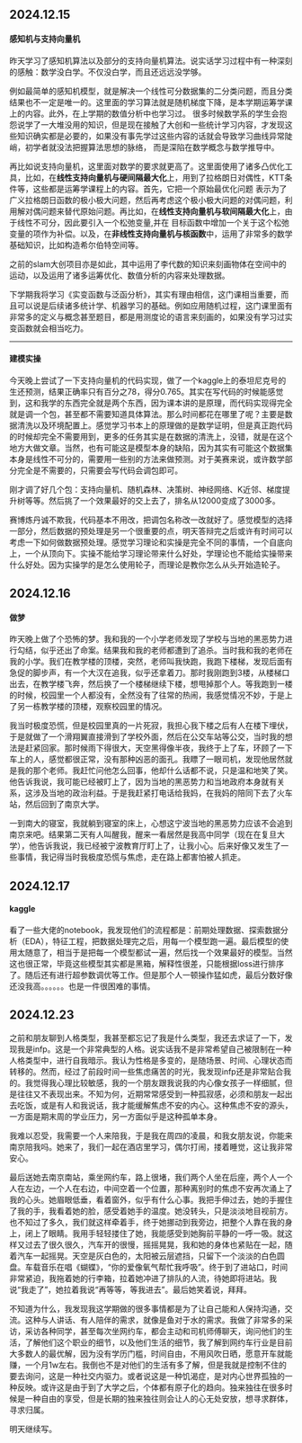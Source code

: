## 2024.12.15
#### 感知机与支持向量机
昨天学习了感知机算法以及部分的支持向量机算法。说实话学习过程中有一种深刻的感触：数学没白学。不仅没白学，而且还远远没学够。

例如最简单的感知机模型，就是解决一个线性可分数据集的二分类问题，而且分类结果也不一定是唯一的。这里面的学习算法就是随机梯度下降，是本学期运筹学课上的内容。此外，在上学期的数值分析中也学习过。
很多时候数学系的学生会抱怨说学了一大堆没用的知识，但是现在接触了大创和一些统计学习内容，才发现这些知识确实都是必要的，如果没有事先学过这些内容的话就会导致学习曲线异常陡峭，初学者就没法把握算法思想的脉络，
而是深陷在数学概念与数学推导中。

再比如说支持向量机，这里面对数学的要求就更高了。这里面使用了诸多凸优化工具，比如，在**线性支持向量机与硬间隔最大化**上，用到了拉格朗日对偶性，KTT条件等，这些都是运筹学课程上的内容。首先，它把一个原始最优化问题
表示为了广义拉格朗日函数的极小极大问题，然后再考虑这个极小极大问题的对偶问题，利用解对偶问题来替代原始问题。再比如，在**线性支持向量机与软间隔最大化**上，由于线性不可分，因此要引入一个松弛变量,并在
目标函数中增加一个关于这个松弛变量的项作为补偿。以及，在**非线性支持向量机与核函数**中，运用了非常多的数学基础知识，比如构造希尔伯特空间等。

之前的slam大创项目亦是如此，其中运用了李代数的知识来刻画物体在空间中的运动，以及运用了诸多运筹优化、数值分析的内容来处理数据。

下学期我将学习《实变函数与泛函分析》，其实有理由相信，这门课相当重要，而且可以说是后续诸多统计学、机器学习的基础。例如应用随机过程，这门课里面有非常多的定义与概念甚至题目，都是用测度论的语言来刻画的，如果没有学习过实变函数就会相当吃力。

*******
#### 建模实操
今天晚上尝试了一下支持向量机的代码实现，做了一个kaggle上的泰坦尼克号的生还预测，结果正确率只有百分之78，得分0.765。其实在写代码的时候能感觉到，这和我学的东西完全就是两个东西，因为课本讲的是原理，而代码实现得完全就是调一个包，甚至都不需要知道具体算法。那么时间都花在哪里了呢？主要是数据清洗以及环境配置上。感觉学习书本上的原理做的是数学证明，但是真正跑代码的时候却完全不需要用到，更多的任务其实是在数据的清洗上，没错，就是在这个地方大做文章。当然，也有可能这是模型本身的缺陷，因为其实有可能这个数据集本身是线性不可分的，需要用一些别的方法来做预测。对于美赛来说，或许数学部分完全是不需要的，只需要会写代码会调包即可。


刚才调了好几个包：支持向量机、随机森林、决策树、神经网络、K近邻、梯度提升树等等。然后挑了一个效果最好的交上去了，排名从12000变成了3000多。

赛博炼丹诚不欺我，代码基本不用改，把调包名称改一改就好了。感觉模型的选择一部分，然后数据的预处理是另一个很重要的点，明天答辩完之后或许有时间可以考虑一下如何做数据预处理。感觉学习理论和实操是完全不同的事情，一个自底向上，一个从顶向下。实操不能给学习理论带来什么好处，学理论也不能给实操带来什么好处。因为实操学的是怎么使用轮子，而理论是教你怎么从头开始造轮子。



## 2024.12.16
#### 做梦
昨天晚上做了个恐怖的梦。我和我的一个小学老师发现了学校与当地的黑恶势力进行勾结，似乎还出了命案。结果我和我的老师都遭到了追杀。当时我和我的老师在我的小学。我们在教学楼的顶楼，突然，老师叫我快跑，我跑下楼梯，发现后面有急促的脚步声，有一个大汉在追我，似乎还拿着刀。那时我刚跑到3楼，从楼梯口出去，在教学楼飞奔，然后换了一个楼梯继续下楼，想甩掉那个人。等我跑到一楼的时候，校园里一个人都没有，全然没有了往常的热闹，我感觉情况不妙，于是上了另一栋教学楼的顶楼，观察校园里的情况。

我当时极度恐慌，但是校园里真的一片死寂，我担心我下楼之后有人在楼下埋伏，于是就做了一个滑翔翼直接滑到了学校外面，然后在公交车站等公交，当时我的想法是赶紧回家。那时候雨下得很大，天空黑得像半夜，我终于上了车，环顾了一下车上的人，感觉都很正常，没有那种凶恶的面孔。我瞟了一眼司机，发现他居然就是我的那个老师。我赶忙问他怎么回事，他却什么话都不说，只是温和地笑了笑。他告诉我说，我可能已经被盯上了，因为当地的黑恶势力和当地政府本身就有关系，这涉及当地的政治利益。于是我赶紧打电话给我妈，在我妈的陪同下去了火车站，然后回到了南京大学。

一到南大的寝室，我就躺到寝室的床上，心想这宁波当地的黑恶势力应该不会追到南京来吧。结果第二天有人叫醒我，醒来一看居然是我高中同学（现在在复旦大学），他告诉我说，我已经被宁波教育厅盯上了，让我小心。后来好像又发生了一些事情，我记得当时我极度恐慌与焦虑，走在路上都害怕被人抓走。

## 2024.12.17
#### kaggle
看了一些大佬的notebook，我发现他们的流程都是：前期处理数据、探索数据分析（EDA），特征工程，把数据处理完之后，用每一个模型跑一遍。最后模型的使用太随意了，相当于是把每一个模型都试一遍，然后找一个效果最好的模型。当然这也很正常，毕竟这些模型其实都是黑箱，解释性很差，只能根据loss进行排序了。随后还有进行超参数调优等工作。但是那个人一顿操作猛如虎，最后分数好像还没我高。。。。。。也是一件很困难的事情。



## 2024.12.23

之前和朋友聊到人格类型，我甚至都忘记了我是什么类型，我还去求证了一下，发现我是infp。这是一个非常典型的人格。说实话我不是非常希望自己被限制在一种人格类型中，进行自我暗示。我认为性格是多变的，是随场景、时间、心理状态而转移的。然而，经过了前段时间一些焦虑痛苦的时光，我发现infp还是非常贴合我的。我觉得我心理比较敏感，我的一个朋友跟我说我的内心像女孩子一样细腻，但是往往又不表现出来。不知为何，近期常常感受到一种孤寂感，必须和朋友一起出去吃饭，或是有人和我说话，我才能缓解焦虑不安的内心。这种焦虑不安的源头，一方面是期末周的学业压力，另一方面似乎是这种孤单本身。

我难以忍受，我需要一个人来陪我，于是我在周四的凌晨，和我女朋友说，你能来南京陪我吗。她来了，我们一起在酒店里学习，偶尔打闹，搂着睡觉，这让我非常安心。

最后送她去南京南站，乘坐网约车，路上很堵，我们两个人坐在后座，两个人一个人在左边，一个人在右边，中间空着一个位置，那种离别时的焦虑不安再次涌上了我的心头。她眉眼低垂，看着窗外，似乎有什么心事。我把手伸过去，她的手握住了我的手，我看着她的脸，感受着她手的温度。她没转头，只是淡淡地目视前方。也不知过了多久，我们就这样牵着手，终于她挪动到我旁边，把整个人靠在我的身上，闭上了眼睛。我用手轻轻搂住了她，我能感受到她胸前平静的一呼一吸。就这样又过去了很久很久，汽车开的很慢，摇摇晃晃，我和她的身体也紧贴在一起，随着汽车一起摇晃。天空是灰白色的，太阳被云层遮挡，只留下一个淡淡的白色圆盘。车载音乐在唱《蝴蝶》，“你的爱像氧气帮忙我呼吸”。终于到了进站口，时间非常紧迫，我拖着她的行李箱，拉着她冲进了排队的人流，待她即将进站。我说“我走了”，她拉着我说“再等等，等我进去”。最后她笑着说，拜拜。

不知道为什么，我发现我这学期做的很多事情都是为了让自己能和人保持沟通，交流。这种与人讲话、有人陪伴的需求，就像是鱼对于水的需求。我做了非常多的采访，采访各种同学，甚至每次坐网约车，都会主动和司机师傅聊天，询问他们的生活，了解他们这个职业的细节，以及他们生活的细节，我了解到网约车行业是目前大多数人的最优解，因为没有学历门槛，时间自由，不用风吹日晒，愿意开车就能赚，一个月1w左右。我倒也不是对他们的生活有多了解，但是我就是控制不住的要去询问，这是一种社交内驱力。或者说这是一种饥渴症，是对内心世界孤独的一种反映。或许这是由于到了大学之后，个体都有原子化的趋向。独来独往在很多时候是一种自由的享受，但是长期的独来独往则会让人的心无处安放，想寻求群体，寻求归属。

明天继续写。
